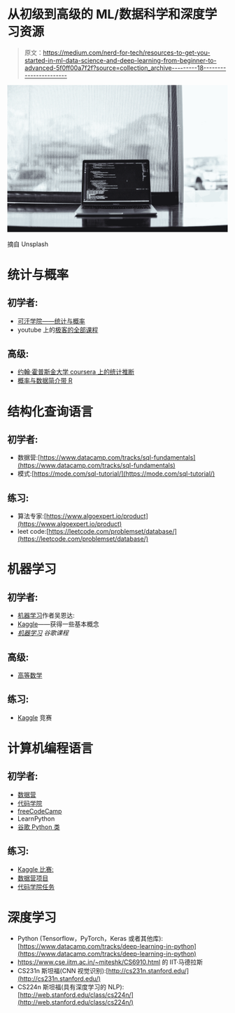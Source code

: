 # 从初级到高级的 ML/数据科学和深度学习资源

> 原文：<https://medium.com/nerd-for-tech/resources-to-get-you-started-in-ml-data-science-and-deep-learning-from-beginner-to-advanced-5f0ff00a7f2f?source=collection_archive---------18----------------------->

![](img/56ddd9517de99b6bb40a3dc0e1bf88c7.png)

摘自 Unsplash

# 统计与概率

## 初学者:

*   [可汗学院——统计与概率](https://www.khanacademy.org/math/statistics-probability)
*   youtube 上的[极客的全部课程](https://www.youtube.com/watch?v=sbbYntt5CJk)

## 高级:

*   [约翰·霍普斯金大学 coursera 上的统计推断](https://www.coursera.org/learn/statistical-inference)
*   [概率与数据简介带 R](https://www.coursera.org/learn/probability-intro)

# 结构化查询语言

## 初学者:

*   数据营:[https://www.datacamp.com/tracks/sql-fundamentals](https://www.datacamp.com/tracks/sql-fundamentals)
*   模式:[https://mode.com/sql-tutorial/](https://mode.com/sql-tutorial/)

## 练习:

*   算法专家:[https://www.algoexpert.io/product](https://www.algoexpert.io/product)
*   leet code:[https://leetcode.com/problemset/database/](https://leetcode.com/problemset/database/)

# 机器学习

## 初学者:

*   [机器学习](https://www.coursera.org/learn/machine-learning)作者吴恩达:
*   [Kaggle](http://kaggle.com)——获得一些基本概念
*   [*机器学习*](https://developers.google.com/machine-learning/crash-course) *谷歌课程*

## 高级:

*   [高等数学](https://www.coursera.org/specializations/mathematics-machine-learning)

## 练习:

*   [Kaggle](https://www.kaggle.com/docs/competitions) 竞赛

# 计算机编程语言

## 初学者:

*   [数据营](https://www.datacamp.com/tracks/python-fundamentals)
*   [代码学院](https://www.codecademy.com/learn/learn-python-3)
*   [freeCodeCamp](https://www.youtube.com/watch?v=rfscVS0vtbw)
*   LearnPython
*   [谷歌 Python 类](https://developers.google.com/edu/python/)

## 练习:

*   [Kaggle 比赛:](https://www.kaggle.com/docs/competitions)
*   [数据营项目](https://www.datacamp.com/projects)
*   [代码学院任务](https://www.codecademy.com/learn/learn-python-3)

# 深度学习

*   Python (Tensorflow，PyTorch，Keras 或者其他库):[https://www.datacamp.com/tracks/deep-learning-in-python](https://www.datacamp.com/tracks/deep-learning-in-python)
*   https://www.cse.iitm.ac.in/~miteshk/CS6910.html 的 IIT·马德拉斯
*   CS231n 斯坦福(CNN 视觉识别):[http://cs231n.stanford.edu/](http://cs231n.stanford.edu/)
*   CS224n 斯坦福(具有深度学习的 NLP):[http://web.stanford.edu/class/cs224n/](http://web.stanford.edu/class/cs224n/)